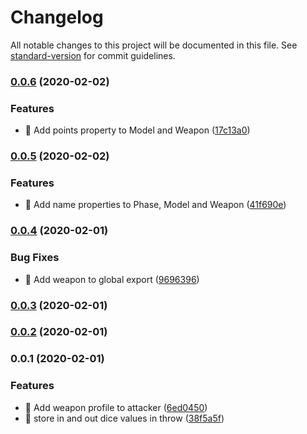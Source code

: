 # Changelog

All notable changes to this project will be documented in this file. See [standard-version](https://github.com/conventional-changelog/standard-version) for commit guidelines.

### [0.0.6](https://github.com/cemderin/battle-calculator/compare/v0.0.5...v0.0.6) (2020-02-02)


### Features

* 🎸 Add points property to Model and Weapon ([17c13a0](https://github.com/cemderin/battle-calculator/commit/17c13a0ffa691e54896d389feb40ff31091f2bf7))

### [0.0.5](https://github.com/cemderin/battle-calculator/compare/v0.0.4...v0.0.5) (2020-02-02)


### Features

* 🎸 Add name properties to Phase, Model and Weapon ([41f690e](https://github.com/cemderin/battle-calculator/commit/41f690e9e04f8ca71d976c9fc9d58e806986539e))

### [0.0.4](https://github.com/cemderin/battle-calculator/compare/v0.0.1...v0.0.4) (2020-02-01)


### Bug Fixes

* 🐛 Add weapon to global export ([9696396](https://github.com/cemderin/battle-calculator/commit/9696396163bd67fbc639645232b4cd7c6cf0f756))

### [0.0.3](https://github.com/cemderin/battle-calculator/compare/v0.0.2...v0.0.3) (2020-02-01)

### [0.0.2](https://github.com/cemderin/battle-calculator/compare/v0.0.1...v0.0.2) (2020-02-01)

### 0.0.1 (2020-02-01)


### Features

* 🎸 Add weapon profile to attacker ([6ed0450](https://github.com/cemderin/battle-calculator/commit/6ed0450f309d481cfb71bd773b56205fe6b09743))
* 🎸 store in and out dice values in throw ([38f5a5f](https://github.com/cemderin/battle-calculator/commit/38f5a5f9fd45eb82c67e6b342a32b56aaeefe27b))
